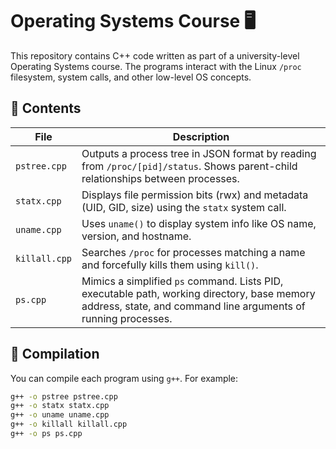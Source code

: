 # Operating Systems Course 🖥️

This repository contains C++ code written as part of a university-level Operating Systems course. The programs interact with the Linux `/proc` filesystem, system calls, and other low-level OS concepts.

## 📂 Contents

| File         | Description |
|--------------|-------------|
| `pstree.cpp` | Outputs a process tree in JSON format by reading from `/proc/[pid]/status`. Shows parent-child relationships between processes. |
| `statx.cpp`  | Displays file permission bits (rwx) and metadata (UID, GID, size) using the `statx` system call. |
| `uname.cpp`  | Uses `uname()` to display system info like OS name, version, and hostname. |
| `killall.cpp`| Searches `/proc` for processes matching a name and forcefully kills them using `kill()`. |
| `ps.cpp`     | Mimics a simplified `ps` command. Lists PID, executable path, working directory, base memory address, state, and command line arguments of running processes. |

## 🔧 Compilation

You can compile each program using `g++`. For example:

```bash
g++ -o pstree pstree.cpp
g++ -o statx statx.cpp
g++ -o uname uname.cpp
g++ -o killall killall.cpp
g++ -o ps ps.cpp
